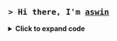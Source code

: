 ### <samp>&gt; Hi there, I'm <a href="https://t.me/makewasocket" target="_blank">aswin</a>

<details>
  <summary><strong>Click to expand code</strong></summary>

```javascript
function Character(name, favClub, hobby) {
  this.name = name;
  this.favClub = favClub;
  this.hobby = hobby;
}

Character.prototype.bio = function() {
  return `Hi there, I'm ${this.name}, a fan of ${this.favClub} and I enjoy ${this.hobby}!`;
}

Character.prototype.interests = ['programming', 'watching anime', 'playing football', 'hanging out with friends'];

const aswin = new Character('Aswin', 'BVB Dortmund', 'playing football');

console.log(aswin.bio());
console.log(`My interests include: ${aswin.interests.join(', ')}.`);
